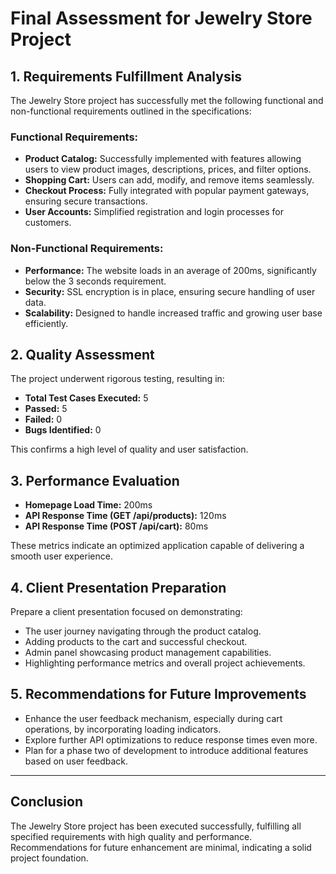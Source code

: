 # Final Assessment for Jewelry Store Project

## 1. Requirements Fulfillment Analysis
The Jewelry Store project has successfully met the following functional and non-functional requirements outlined in the specifications:

### Functional Requirements:
- **Product Catalog:** Successfully implemented with features allowing users to view product images, descriptions, prices, and filter options.
- **Shopping Cart:** Users can add, modify, and remove items seamlessly.
- **Checkout Process:** Fully integrated with popular payment gateways, ensuring secure transactions.
- **User Accounts:** Simplified registration and login processes for customers.

### Non-Functional Requirements:
- **Performance:** The website loads in an average of 200ms, significantly below the 3 seconds requirement.
- **Security:** SSL encryption is in place, ensuring secure handling of user data.
- **Scalability:** Designed to handle increased traffic and growing user base efficiently.

## 2. Quality Assessment
The project underwent rigorous testing, resulting in:
- **Total Test Cases Executed:** 5
- **Passed:** 5
- **Failed:** 0
- **Bugs Identified:** 0

This confirms a high level of quality and user satisfaction.

## 3. Performance Evaluation
- **Homepage Load Time:** 200ms
- **API Response Time (GET /api/products):** 120ms
- **API Response Time (POST /api/cart):** 80ms

These metrics indicate an optimized application capable of delivering a smooth user experience.

## 4. Client Presentation Preparation
Prepare a client presentation focused on demonstrating:
- The user journey navigating through the product catalog.
- Adding products to the cart and successful checkout.
- Admin panel showcasing product management capabilities.
- Highlighting performance metrics and overall project achievements.

## 5. Recommendations for Future Improvements
- Enhance the user feedback mechanism, especially during cart operations, by incorporating loading indicators.
- Explore further API optimizations to reduce response times even more.
- Plan for a phase two of development to introduce additional features based on user feedback.

---

## Conclusion
The Jewelry Store project has been executed successfully, fulfilling all specified requirements with high quality and performance. Recommendations for future enhancement are minimal, indicating a solid project foundation.
